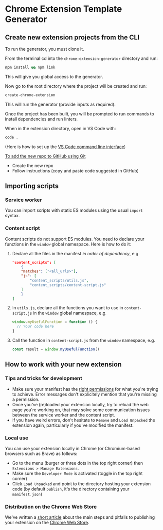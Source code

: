 # Chrome Extension Template Generator

## Create new extension projects from the CLI

To run the generator, you must clone it.

From the terminal cd into the `chrome-extension-generator` directory and run:

```bash
npm install && npm link
```

This will give you global access to the generator.

Now go to the root directory where the project will be created and run:

```bash
create-chrome-extension
```

This will run the generator (provide inputs as required).

Once the project has been built, you will be prompted to run commands to install dependencies and run linters.

When in the extension directory, open in VS Code with:

```bash
code .
```

(Here is how to set up the [VS Code command line interface](https://code.visualstudio.com/docs/editor/command-line))

[To add the new repo to GitHub using Git](https://docs.github.com/en/migrations/importing-source-code/using-the-command-line-to-import-source-code/adding-locally-hosted-code-to-github)

- Create the new repo
- Follow instructions (copy and paste code suggested in GitHub)

## Importing scripts

### Service worker

You can import scripts with static ES modules using the usual `import` syntax.

### Content script

Content scripts do not support ES modules. You need to declare your functions in the `window` global namespace. Here is how to do it:

1. Declare all the files in the manifest _in order of dependency_, e.g.
   ```json
   "content_scripts": [
       {
       "matches": ["<all_urls>"],
       "js": [
           "content_scripts/utils.js",
           "content_scripts/content-script.js"
       ]
       }
   ]
   ```
2. In `utils.js`, declare all the functions you want to use in `content-script.js` in the `window` global namespace, e.g.
   ```javascript
   window.myUsefulFunction = function () {
     // Your code here
   }
   ```
3. Call the function in `content-script.js` from the `window` namespace, e.g.
   ```javascript
   const result = window.myUsefulFunction()
   ```

## How to work with your new extension

### Tips and tricks for development

- Make sure your manifest has the [right permissions](https://developer.chrome.com/docs/extensions/reference/permissions-list) for what you're trying to achieve. Error messages don't explicitely mention that you're missing a permission.
- Once you've (re)loaded your extension locally, try to reload the web page you're working on, that may solve some communication issues between the service worker and the content script.
- If you have weird errors, don't hesitate to `Remove` and `Load Unpacked` the extension again, particularly if you've modified the manifest.

### Local use

You can use your extension locally in Chrome (or Chromium-based browsers such as Brave) as follows:

- Go to the menu (burger or three dots in the top right corner) then `Extensions > Manage Extensions`.
- Make sure the `Developer Mode` is activated (toggle in the top right corner)
- Click `Load Unpacked` and point to the directory hosting your extension code (by default `publish`, it's the directory containing your `manifest.json`)

### Distribution on the Chrome Web Store

We've written a [short article](https://people-and-code.com/how-to/build-and-distribute-a-chrome-extension) about the main steps and pitfalls to publishing your extension on the [Chrome Web Store](https://chromewebstore.google.com/).

